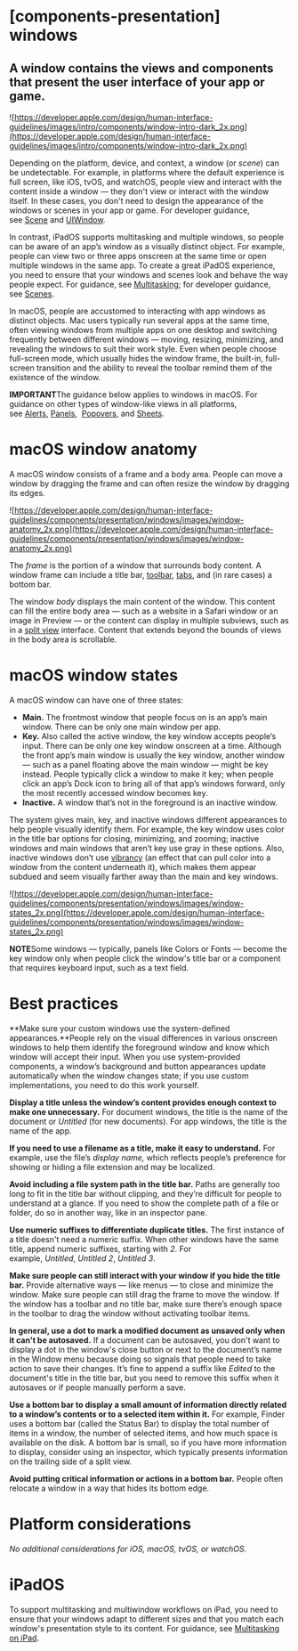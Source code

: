 # **[components-presentation] windows**

## A window contains the views and components that present the user interface of your app or game.

![https://developer.apple.com/design/human-interface-guidelines/images/intro/components/window-intro-dark_2x.png](https://developer.apple.com/design/human-interface-guidelines/images/intro/components/window-intro-dark_2x.png)

Depending on the platform, device, and context, a window (or *scene*) can be undetectable. For example, in platforms where the default experience is full screen, like iOS, tvOS, and watchOS, people view and interact with the content inside a window — they don't view or interact with the window itself. In these cases, you don't need to design the appearance of the windows or scenes in your app or game. For developer guidance, see [Scene](https://developer.apple.com/documentation/swiftui/scene) and [UIWindow](https://developer.apple.com/documentation/uikit/uiwindow).

In contrast, iPadOS supports multitasking and multiple windows, so people can be aware of an app’s window as a visually distinct object. For example, people can view two or three apps onscreen at the same time or open multiple windows in the same app. To create a great iPadOS experience, you need to ensure that your windows and scenes look and behave the way people expect. For guidance, see [Multitasking](https://developer.apple.com/design/human-interface-guidelines/patterns/multitasking); for developer guidance, see [Scenes](https://developer.apple.com/documentation/uikit/app_and_environment/scenes).

In macOS, people are accustomed to interacting with app windows as distinct objects. Mac users typically run several apps at the same time, often viewing windows from multiple apps on one desktop and switching frequently between different windows — moving, resizing, minimizing, and revealing the windows to suit their work style. Even when people choose full-screen mode, which usually hides the window frame, the built-in, full-screen transition and the ability to reveal the toolbar remind them of the existence of the window.

**IMPORTANT**The guidance below applies to windows in macOS. For guidance on other types of window-like views in all platforms, see [Alerts](https://developer.apple.com/design/human-interface-guidelines/components/presentation/alerts), [Panels](https://developer.apple.com/design/human-interface-guidelines/components/presentation/panels),  [Popovers](https://developer.apple.com/design/human-interface-guidelines/components/presentation/popovers), and [Sheets](https://developer.apple.com/design/human-interface-guidelines/components/presentation/sheets).

# **macOS window anatomy**

A macOS window consists of a frame and a body area. People can move a window by dragging the frame and can often resize the window by dragging its edges.

![https://developer.apple.com/design/human-interface-guidelines/components/presentation/windows/images/window-anatomy_2x.png](https://developer.apple.com/design/human-interface-guidelines/components/presentation/windows/images/window-anatomy_2x.png)

The *frame* is the portion of a window that surrounds body content. A window frame can include a title bar, [toolbar](https://developer.apple.com/design/human-interface-guidelines/components/menus-and-actions/toolbars), [tabs](https://developer.apple.com/design/human-interface-guidelines/components/layout-and-organization/tab-views), and (in rare cases) a bottom bar.

The window *body* displays the main content of the window. This content can fill the entire body area — such as a website in a Safari window or an image in Preview — or the content can display in multiple subviews, such as in a [split view](https://developer.apple.com/design/human-interface-guidelines/components/layout-and-organization/split-views) interface. Content that extends beyond the bounds of views in the body area is scrollable.

# **macOS window states**

A macOS window can have one of three states:

- **Main.** The frontmost window that people focus on is an app’s main window. There can be only one main window per app.
- **Key.** Also called the active window, the key window accepts people’s input. There can be only one key window onscreen at a time. Although the front app’s main window is usually the key window, another window — such as a panel floating above the main window — might be key instead. People typically click a window to make it key; when people click an app’s Dock icon to bring all of that app’s windows forward, only the most recently accessed window becomes key.
- **Inactive.** A window that’s not in the foreground is an inactive window.

The system gives main, key, and inactive windows different appearances to help people visually identify them. For example, the key window uses color in the title bar options for closing, minimizing, and zooming; inactive windows and main windows that aren’t key use gray in these options. Also, inactive windows don’t use [vibrancy](https://developer.apple.com/design/human-interface-guidelines/foundations/materials) (an effect that can pull color into a window from the content underneath it), which makes them appear subdued and seem visually farther away than the main and key windows.

![https://developer.apple.com/design/human-interface-guidelines/components/presentation/windows/images/window-states_2x.png](https://developer.apple.com/design/human-interface-guidelines/components/presentation/windows/images/window-states_2x.png)

**NOTE**Some windows — typically, panels like Colors or Fonts — become the key window only when people click the window's title bar or a component that requires keyboard input, such as a text field.

# **Best practices**

**Make sure your custom windows use the system-defined appearances.**People rely on the visual differences in various onscreen windows to help them identify the foreground window and know which window will accept their input. When you use system-provided components, a window’s background and button appearances update automatically when the window changes state; if you use custom implementations, you need to do this work yourself.

**Display a title unless the window’s content provides enough context to make one unnecessary.** For document windows, the title is the name of the document or *Untitled* (for new documents). For app windows, the title is the name of the app.

**If you need to use a filename as a title, make it easy to understand.** For example, use the file’s *display name,* which reflects people’s preference for showing or hiding a file extension and may be localized.

**Avoid including a file system path in the title bar.** Paths are generally too long to fit in the title bar without clipping, and they’re difficult for people to understand at a glance. If you need to show the complete path of a file or folder, do so in another way, like in an inspector pane.

**Use numeric suffixes to differentiate duplicate titles.** The first instance of a title doesn't need a numeric suffix. When other windows have the same title, append numeric suffixes, starting with *2*. For example, *Untitled*, *Untitled 2*, *Untitled 3*.

**Make sure people can still interact with your window if you hide the title bar.** Provide alternative ways — like menus — to close and minimize the window. Make sure people can still drag the frame to move the window. If the window has a toolbar and no title bar, make sure there’s enough space in the toolbar to drag the window without activating toolbar items.

**In general, use a dot to mark a modified document as unsaved only when it can't be autosaved.** If a document can be autosaved, you don't want to display a dot in the window's close button or next to the document’s name in the Window menu because doing so signals that people need to take action to save their changes. It’s fine to append a suffix like *Edited* to the document's title in the title bar, but you need to remove this suffix when it autosaves or if people manually perform a save.

**Use a bottom bar to display a small amount of information directly related to a window’s contents or to a selected item within it.** For example, Finder uses a bottom bar (called the Status Bar) to display the total number of items in a window, the number of selected items, and how much space is available on the disk. A bottom bar is small, so if you have more information to display, consider using an inspector, which typically presents information on the trailing side of a split view.

**Avoid putting critical information or actions in a bottom bar.** People often relocate a window in a way that hides its bottom edge.

# **Platform considerations**

*No additional considerations for iOS, macOS, tvOS, or watchOS.*

# **iPadOS**

To support multitasking and multiwindow workflows on iPad, you need to ensure that your windows adapt to different sizes and that you match each window's presentation style to its content. For guidance, see [Multitasking on iPad](https://developer.apple.com/design/human-interface-guidelines/patterns/multitasking#multitasking-on-ipad).